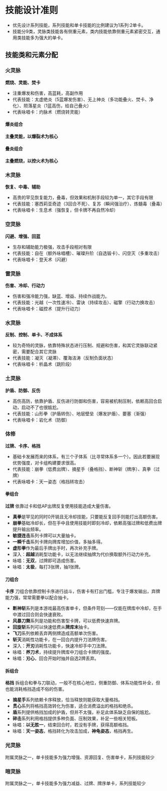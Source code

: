 # 技能设计准则
* 优先设计系列技能，系列技能和单卡技能的比例建议为1系列:2单卡。
* 技能分9类，灵脉类技能各有侧重元素，类内技能依靠侧重元素紧密交互，通用类技能多为强大的单卡。
## 技能类和元素分配
### 火灵脉
**燃烧、灵能、焚卡**
* 注重爆发和伤害，高蓝耗，高副作用
* 代表技能：太虚绝炎（5蓝爆发伤害）、无上神炎（多功能叠火、焚卡、净化）、陨落星炎（1蓝高伤，给自己叠火）
* 代表咏唱卡：灼脉术（燃烧转灵能）
#### 爆炎组合
**主叠灵能，以爆裂术为核心**
#### 叠炎组合
**主叠燃烧，以控火术为核心**
### 木灵脉
**恢复、中毒、辅助**
* 高贵的罕见恢复能力，叠毒，但效果和机制手段较为单一，其它手段有限
* 代表技能：塞西莉亚奇迹（3回合不死）、复苏（瞬间强治疗）、炼髓毒（叠毒）
* 代表咏唱卡：生息术（强恢复，但卡牌不再自然冷却）
### 空灵脉
**闪避、增强、回蓝**
* 生存和辅助能力极强，攻击手段相对有限
* 代表技能：自在（额外咏唱槽）、璀璨升阶（自选锻卡）、闪空灭（多重攻击）
* 代表咏唱卡：登天术（闪避）
### 雷灵脉
**伤害、冷却、行动力**
* 伤害和强冷能力强，缺蓝、增益、持续作战能力。
* 代表技能：光越（一次性速冷）、雷诀（持续攻击）、磁擎（行动力换攻击）
* 代表咏唱卡：磁控术（提升行动力）
### 水灵脉
**反制、控制、单卡、不成体系**
* 较为奇特的灵脉，依靠特殊状态进行压制、规避和伤害，和其它灵脉联动紧密，需要配合其它灵脉
* 代表技能：凝灭（凝滞）、覆海洁涛（反制负面状态）
* 代表咏唱卡：析晶术（跳阶段）
### 土灵脉
**护盾、防御、反伤**
* 高伤高防，依靠护盾、反伤进行防御和伤害，容易被机制压制，依赖高回合启动，启动不了也很尴尬。
* 代表技能：山形拳（护盾转伤）、地层壁垒（爆发护盾）、要塞（渐强）
* 代表咏唱卡：岩化术（防御）
### 体修
**过牌、卡序、格挡**
* 基础卡发展而来的体系，有三个子体系（比寻常体系多一个）。因此若要展现优势强度，对卡组构建要求很高。
* 代表技能：崩拳（低费出牌）、摘星手（叠格挡）、断神斩（牌序）、真拳（过牌）
* 代表咏唱卡：天一姿态（格挡转攻击）
#### 拳组合
**过牌**
依靠过卡和低AP出牌反复使用技能造成大量伤害。
* **真拳**是罕见的同时0开销且无冷却技能，只要能反复回手则能打出高额伤害。
* **崩拳**基础冷却长，但在手中且使用技能时即刻冷却，依赖高强过牌和低费出牌提升输出频率。
* **敏捷连击**系列卡牌可以大量抽卡。
* **一瞬千击**系列卡牌向牌库增加价值，多抽多得。
* **虚形拳**作为最后手牌出手时，再次补充手牌。
* 深入：**超越**消耗型功能卡，以无法继续抽牌为代价换取额外行动力补充。
* 咏唱：**无双**，过牌即可造成伤害。
* 咏唱：**太极**，每打3张牌，抽1张牌。
#### 刀组合
**卡序**
刀组合依靠控制卡序进行战斗，伤害卡有打出门槛，专注于爆发输出，弃牌能力强，常常需要拳以配合抽卡。
* **断神斩**系列是本游戏最高伤害单卡，但条件苛刻——仅能在牌库中冷却，在手中渡过回合则会快速衰败。
* **风暴刀舞**系列是功能和伤害型卡牌，可以低费快速弃牌。
* **回旋斩**系列可以快速低费从**牌库末**抽卡。
* **飞刀**系列依赖丢弃两侧牌造成高额单次伤害。
* **斩灭**消耗性功能卡，在一回合内提升刀法牌伤害。
* 深入：**开刃**消耗性功能卡，快速冷却手中刀法牌。
* 咏唱：**养刀术**，持续提升牌库中刀组合卡牌的强度。
* 咏唱：**刃心**，回合开始时抽并自选2牌丢弃。
#### 拆组合
**格挡**
拆组合和拳与刀联动，一般不在核心地位，侧重防御、体系功能性补全，但也能消耗格挡造成不俗的伤害。
* **摘星手**系列依赖卡序释放，恰当释放则能获取大量格挡。
* **贯心**系列将格挡高效转化为伤害，适合消费溢出的格挡和绝杀。
* **盾**系列提供格挡加成的护盾，但并不太强，补足此体系缺乏自保的尴尬。
* **碎击**系列利用格挡提供多种负面、压制效果，补足一些相关短板。
* 咏唱：**以无胜一**，结束回合时，若没有手牌，获得高额格挡。
* 咏唱：**天一姿态**，格挡转化为攻击加成，**神龟姿态**，格挡再生。

### 光灵脉
附属灵脉之一，单卡技能多为强力增强、资源回复、伤害单卡，系列技能较少
### 暗灵脉
附属灵脉之一，单卡技能多为强力减益、过牌、牌序单卡，系列技能较少
